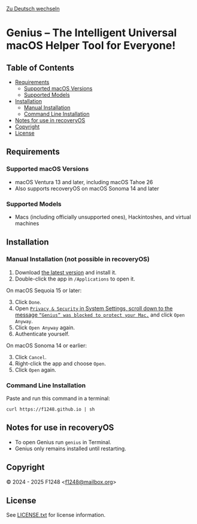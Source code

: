 <!--
© 2024 F1248 <f1248@mailbox.org>
See LICENSE.txt for license information.
-->

[Zu Deutsch wechseln](README_DE.md)

# Genius – The Intelligent Universal macOS Helper Tool for Everyone!

## Table of Contents

- [Requirements](#requirements)
	- [Supported macOS Versions](#supported-macos-versions)
	- [Supported Models](#supported-models)
- [Installation](#installation)
	- [Manual Installation](#manual-installation-not-possible-in-recoveryos)
	- [Command Line Installation](#command-line-installation)
- [Notes for use in recoveryOS](#notes-for-use-in-recoveryos)
- [Copyright](#copyright)
- [License](#license)

## Requirements

### Supported macOS Versions

- macOS Ventura 13 and later, including macOS Tahoe 26
- Also supports recoveryOS on macOS Sonoma 14 and later

### Supported Models

- Macs (including officially unsupported ones), Hackintoshes, and virtual machines

## Installation

### Manual Installation (not possible in recoveryOS)

1. Download [the latest version](https://github.com/F1248/Genius/releases/latest/download/Genius.dmg) and install it.
2. Double-click the app in `/Applications` to open it.

On macOS Sequoia 15 or later:

3. Click `Done`.
4. Open [`Privacy & Security` in System Settings, scroll down to the message `“Genius” was blocked to protect your Mac.`](https://f1248.github.io/r?d=x-apple.systempreferences:com.apple.settings.PrivacySecurity.extension?Security) and click `Open Anyway`.
5. Click `Open Anyway` again.
6. Authenticate yourself.

On macOS Sonoma 14 or earlier:

3. Click `Cancel`.
4. Right-click the app and choose `Open`.
5. Click `Open` again.

### Command Line Installation

Paste and run this command in a terminal:

```shellsession
curl https://f1248.github.io | sh
```

## Notes for use in recoveryOS

- To open Genius run `genius` in Terminal.
- Genius only remains installed until restarting.

## Copyright

© 2024 - 2025 F1248 <[f1248@mailbox.org](mailto:f1248@mailbox.org)>

## License

See [LICENSE.txt](LICENSE.txt) for license information.

